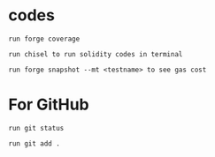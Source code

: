 # codes
```
run forge coverage

run chisel to run solidity codes in terminal

run forge snapshot --mt <testname> to see gas cost
```

# For GitHub

```
run git status

run git add .